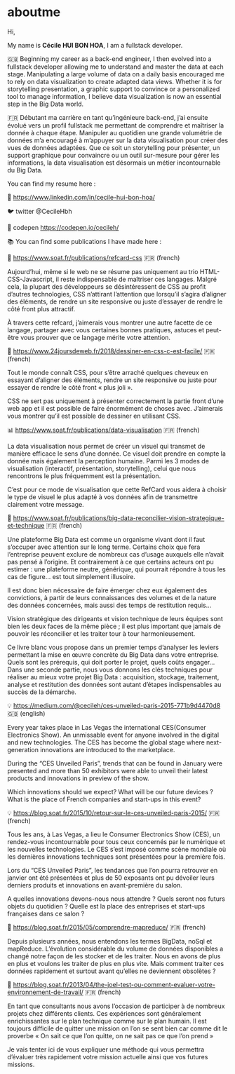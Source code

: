 # aboutme

Hi, 

My name is **Cécile HUI BON HOA**, I am a fullstack developer.

:gb: Beginning my career as a back-end engineer, I then evolved into a fullstack developer allowing me to understand and master the data at each stage.
Manipulating a large volume of data on a daily basis encouraged me to rely on data visualization to create adapted data views. Whether it is for storytelling presentation, a graphic support to convince or a personalized tool to manage information, I believe data visualization is now an essential step in the Big Data world.

:fr: Débutant ma carrière en tant qu’ingénieure back-end, j’ai ensuite évolué vers un profil fullstack me permettant de comprendre et maîtriser la donnée à chaque étape.
Manipuler au quotidien une grande volumétrie de données m’a encouragé à m’appuyer sur la data visualisation pour créer des vues de données adaptées. Que ce soit un storytelling pour présenter, un support graphique pour convaincre ou un outil sur-mesure pour gérer les informations, la data visualisation est désormais un métier incontournable du Big Data.

You can find my resume here : 

:office: https://www.linkedin.com/in/cecile-hui-bon-hoa/

:bird: twitter @CecileHbh

:pencil: codepen https://codepen.io/cecileh/

:books: You can find some publications I have made here :

:triangular_ruler: https://www.soat.fr/publications/refcard-css :fr: (french)

Aujourd’hui, même si le web ne se résume pas uniquement au trio HTML-CSS-Javascript, il reste indispensable de maîtriser ces langages. Malgré cela, la plupart des développeurs se désintéressent de CSS au profit d’autres technologies, CSS n’attirant l’attention que lorsqu’il s’agira d’aligner des éléments, de rendre un site responsive ou juste d’essayer de rendre le côté front plus attractif.

À travers cette refcard, j’aimerais vous montrer une autre facette de ce langage, partager avec vous certaines bonnes pratiques, astuces et peut-être vous prouver que ce langage mérite votre attention.

:art: https://www.24joursdeweb.fr/2018/dessiner-en-css-c-est-facile/ :fr: (french)

Tout le monde connaît CSS, pour s’être arraché quelques cheveux en essayant d’aligner des éléments, rendre un site responsive ou juste pour essayer de rendre le côté front « plus joli ».

CSS ne sert pas uniquement à présenter correctement la partie front d’une web app et il est possible de faire énormément de choses avec. J’aimerais vous montrer qu’il est possible de dessiner en utilisant CSS.

:bar_chart: https://www.soat.fr/publications/data-visualisation :fr: (french)

La data visualisation nous permet de créer un visuel qui transmet de manière efficace le sens d’une donnée. Ce visuel doit prendre en compte la donnée mais également la perception humaine. Parmi les 3 modes de visualisation (interactif, présentation, storytelling), celui que nous rencontrons le plus fréquemment est la présentation.

C’est pour ce mode de visualisation que cette RefCard vous aidera à choisir le type de visuel le plus adapté à vos données afin de transmettre clairement votre message.

:notebook_with_decorative_cover: https://www.soat.fr/publications/big-data-reconcilier-vision-strategique-et-technique :fr: (french)

Une plateforme Big Data est comme un organisme vivant dont il faut s’occuper avec attention sur le long terme. Certains choix que fera l’entreprise peuvent exclure de nombreux cas d’usage auxquels elle n’avait pas pensé à l’origine. Et contrairement à ce que certains acteurs ont pu estimer : une plateforme neutre, générique, qui pourrait répondre à tous les cas de figure… est tout simplement illusoire.

Il est donc bien nécessaire de faire émerger chez eux également des convictions, à partir de leurs connaissances des volumes et de la nature des données concernées, mais aussi des temps de restitution requis…

Vision stratégique des dirigeants et vision technique de leurs équipes sont bien les deux faces de la même pièce ; il est plus important que jamais de pouvoir les réconcilier et les traiter tour à tour harmonieusement.

Ce livre blanc vous propose dans un premier temps d’analyser les leviers permettant la mise en œuvre concrète du Big Data dans votre entreprise. Quels sont les prérequis, qui doit porter le projet, quels coûts engager…
Dans une seconde partie, nous vous donnons les clés techniques pour réaliser au mieux votre projet Big Data : acquisition, stockage, traitement, analyse et restitution des données sont autant d’étapes indispensables au succès de la démarche.

:bulb: https://medium.com/@cecileh/ces-unveiled-paris-2015-771b9d4470d8 :gb: (english)

Every year takes place in Las Vegas the international CES(Consumer Electronics Show). An unmissable event for anyone involved in the digital and new technologies. The CES has become the global stage where next-generation innovations are introduced to the marketplace.

During the “CES Unveiled Paris”, trends that can be found in January were presented and more than 50 exhibitors were able to unveil their latest products and innovations in preview of the show.

Which innovations should we expect? What will be our future devices ? What is the place of French companies and start-ups in this event?

:bulb: https://blog.soat.fr/2015/10/retour-sur-le-ces-unveiled-paris-2015/ :fr: (french)

Tous les ans, à Las Vegas, a lieu le Consumer Electronics Show (CES), un rendez-vous incontournable pour tous ceux concernés par le numérique et les nouvelles technologies. Le CES s’est imposé comme scène mondiale où les dernières innovations techniques sont présentées pour la première fois.

Lors du “CES Unveiled Paris”, les tendances que l’on pourra retrouver en janvier ont été présentées et plus de 50 exposants ont pu dévoiler leurs derniers produits et innovations en avant-première du salon.

A quelles innovations devons-nous nous attendre ? Quels seront nos futurs objets du quotidien ? Quelle est la place des entreprises et start-ups françaises dans ce salon ?

:elephant: https://blog.soat.fr/2015/05/comprendre-mapreduce/ :fr: (french)

Depuis plusieurs années, nous entendons les termes BigData, noSql et mapReduce. L’évolution considérable du volume de données disponibles a changé notre façon de les stocker et de les traiter. Nous en avons de plus en plus et voulons les traiter de plus en plus vite. Mais comment traiter ces données rapidement et surtout avant qu’elles ne deviennent obsolètes ?

:100: https://blog.soat.fr/2013/04/the-joel-test-ou-comment-evaluer-votre-environnement-de-travail/ :fr: (french)

En tant que consultants nous avons l’occasion de participer à de nombreux projets chez différents clients. Ces expériences sont généralement enrichissantes sur le plan technique comme sur le plan humain. Il est toujours difficile de quitter une mission on l’on se sent bien car comme dit le proverbe « On sait ce que l’on quitte, on ne sait pas ce que l’on prend »

Je vais tenter ici de vous expliquer une méthode qui vous permettra d’évaluer très rapidement votre mission actuelle ainsi que vos futures missions.
